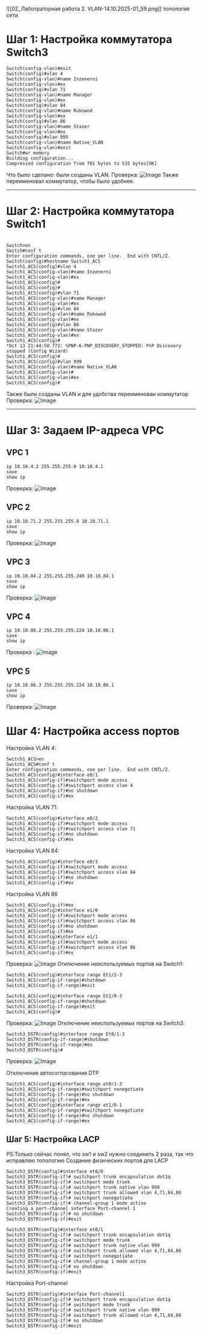 ![[02_Лаботраторная работа 2. VLAN-14.10.2025-01_59.png]]
топология сети

# Шаг 1: Настройка коммутатора Switch3
```
Switch(config-vlan)#exit
Switch(config)#vlan 4
Switch(config-vlan)#name Inzenerni
Switch(config-vlan)#ex
Switch(config)#vlan 71
Switch(config-vlan)#name Manager
Switch(config-vlan)#ex
Switch(config)#vlan 84
Switch(config-vlan)#name Rukowod
Switch(config-vlan)#ex
Switch(config)#vlan 86
Switch(config-vlan)#name Stazer
Switch(config-vlan)#ex
Switch(config)#vlan 999
Switch(config-vlan)#name Native_VLAN
Switch(config-vlan)#exit
Switch#wr memory
Building configuration...
Compressed configuration from 781 bytes to 535 bytes[OK]
```

Что было сделано: были созданы VLAN. 
Проверка:
![Image](https://github.com/sender2033/testwork-protech-Vafin/blob/main/Image/02_%D0%9B%D0%B0%D0%B1%D0%BE%D1%82%D1%80%D0%B0%D1%82%D0%BE%D1%80%D0%BD%D0%B0%D1%8F%20%D1%80%D0%B0%D0%B1%D0%BE%D1%82%D0%B0%202.%20VLAN-14.10.2025-00_37.png?raw=true)
Также переименовал коммутатор, чтобы было удобнее. 

---
# Шаг 2: Настройка коммутатора Switch1
```

Switch>en
Switch#conf t
Enter configuration commands, one per line.  End with CNTL/Z.
Switch(config)#hostname Switch1_ACS
Switch1_ACS(config)#vlan 4
Switch1_ACS(config-vlan)#name Inzenerni
Switch1_ACS(config-vlan)#ex
Switch1_ACS(config)#
Switch1_ACS(config)#
Switch1_ACS(config)#vlan 71
Switch1_ACS(config-vlan)#name Manager
Switch1_ACS(config-vlan)#ex
Switch1_ACS(config)#vlan 84
Switch1_ACS(config-vlan)#name Rukowod
Switch1_ACS(config-vlan)#ex
Switch1_ACS(config)#vlan 86
Switch1_ACS(config-vlan)#name Stazer
Switch1_ACS(config-vlan)#ex
Switch1_ACS(config)#
*Oct 13 21:44:50.772: %PNP-6-PNP_DISCOVERY_STOPPED: PnP Discovery stopped (Config Wizard)
Switch1_ACS(config)#
Switch1_ACS(config)#vlan 999
Switch1_ACS(config-vlan)#name Native_VLAN
Switch1_ACS(config-vlan)#
Switch1_ACS(config-vlan)#ex
Switch1_ACS(config)#
```
Также были созданы VLAN и для удобства переименован коммутатор 
Проверка:
![Image](https://github.com/sender2033/testwork-protech-Vafin/blob/main/Image/02_%D0%9B%D0%B0%D0%B1%D0%BE%D1%82%D1%80%D0%B0%D1%82%D0%BE%D1%80%D0%BD%D0%B0%D1%8F%20%D1%80%D0%B0%D0%B1%D0%BE%D1%82%D0%B0%202.%20VLAN-14.10.2025-00_47.png?raw=true)

---
# Шаг 3: Задаем IP-адреса VPC
## VPC 1
```VPC_1
ip 10.10.4.2 255.255.255.0 10.10.4.1
save
show ip
```
Проверка:
![Image](https://github.com/sender2033/testwork-protech-Vafin/blob/main/Image/02_%D0%9B%D0%B0%D0%B1%D0%BE%D1%82%D1%80%D0%B0%D1%82%D0%BE%D1%80%D0%BD%D0%B0%D1%8F%20%D1%80%D0%B0%D0%B1%D0%BE%D1%82%D0%B0%202.%20VLAN-14.10.2025-01_05.png?raw=true)
## VPC 2
```VPC_2
ip 10.10.71.2 255.255.255.0 10.10.71.1
save
show ip
```
Проверка: 
![Image](https://github.com/sender2033/testwork-protech-Vafin/blob/main/Image/02_%D0%9B%D0%B0%D0%B1%D0%BE%D1%82%D1%80%D0%B0%D1%82%D0%BE%D1%80%D0%BD%D0%B0%D1%8F%20%D1%80%D0%B0%D0%B1%D0%BE%D1%82%D0%B0%202.%20VLAN-14.10.2025-01_09.png?raw=true)

## VPC 3
```VPC_3
ip 10.10.84.2 255.255.255.240 10.10.84.1
save
show ip
```
Проверка:
![Image](https://github.com/sender2033/testwork-protech-Vafin/blob/main/Image/02_%D0%9B%D0%B0%D0%B1%D0%BE%D1%82%D1%80%D0%B0%D1%82%D0%BE%D1%80%D0%BD%D0%B0%D1%8F%20%D1%80%D0%B0%D0%B1%D0%BE%D1%82%D0%B0%202.%20VLAN-14.10.2025-01_12.png?raw=true)

## VPC 4
```VPC_4
ip 10.10.86.2 255.255.255.224 10.10.86.1
save
show ip
```
Проверка :
![Image](https://github.com/sender2033/testwork-protech-Vafin/blob/main/Image/02_%D0%9B%D0%B0%D0%B1%D0%BE%D1%82%D1%80%D0%B0%D1%82%D0%BE%D1%80%D0%BD%D0%B0%D1%8F%20%D1%80%D0%B0%D0%B1%D0%BE%D1%82%D0%B0%202.%20VLAN-14.10.2025-01_15.png?raw=true)

## VPC 5
```VPC_5
ip 10.10.86.3 255.255.255.224 10.10.86.1
save
show ip
```
Проверка:
![Image](https://github.com/sender2033/testwork-protech-Vafin/blob/main/Image/02_%D0%9B%D0%B0%D0%B1%D0%BE%D1%82%D1%80%D0%B0%D1%82%D0%BE%D1%80%D0%BD%D0%B0%D1%8F%20%D1%80%D0%B0%D0%B1%D0%BE%D1%82%D0%B0%202.%20VLAN-14.10.2025-01_17.png?raw=true)

# Шаг 4: Настройка access портов
Настройка VLAN 4:
```
Switch1_ACS>en
Switch1_ACS#conf t
Enter configuration commands, one per line.  End with CNTL/Z.
Switch1_ACS(config)#interface e0/1
Switch1_ACS(config-if)#switchport mode access
Switch1_ACS(config-if)#switchport access vlan 4
Switch1_ACS(config-if)#no shutdown
Switch1_ACS(config-if)#ex
```

Настройка VLAN 71:
```
Switch1_ACS(config)#interface e0/2
Switch1_ACS(config-if)#switchport mode access
Switch1_ACS(config-if)#switchport access vlan 71
Switch1_ACS(config-if)#no shutdown
Switch1_ACS(config-if)#ex
```

Настройка VLAN 84:
```
Switch1_ACS(config)#interface e0/3
Switch1_ACS(config-if)#switchport mode access
Switch1_ACS(config-if)#switchport access vlan 84
Switch1_ACS(config-if)#no shutdown
Switch1_ACS(config-if)#ex
```

Настройка VLAN 86
```
Switch1_ACS(config-if)#ex
Switch1_ACS(config)#interface e1/0
Switch1_ACS(config-if)#switchport mode access
Switch1_ACS(config-if)#switchport access vlan 86
Switch1_ACS(config-if)#no shutdown
Switch1_ACS(config-if)#ex
Switch1_ACS(config)#interface e1/1
Switch1_ACS(config-if)#switchport mode access
Switch1_ACS(config-if)#switchport access vlan 86
Switch1_ACS(config-if)#ex
```

Проверка:
![Image](https://github.com/sender2033/testwork-protech-Vafin/blob/main/Image/02_%D0%9B%D0%B0%D0%B1%D0%BE%D1%82%D1%80%D0%B0%D1%82%D0%BE%D1%80%D0%BD%D0%B0%D1%8F%20%D1%80%D0%B0%D0%B1%D0%BE%D1%82%D0%B0%202.%20VLAN-14.10.2025-01_30.png?raw=true)
 Отключение неиспользуемых портов на Switch1:
 ```
Switch1_ACS(config)#interface range Et1/2-3
Switch1_ACS(config-if-range)#shutdown
Switch1_ACS(config-if-range)#exit
 
Switch1_ACS(config)#interface range Et2/0-3
Switch1_ACS(config-if-range)#shutdown
Switch1_ACS(config-if-range)#exit
Switch1_ACS(config)#
 ```
 Проверка:
![Image](https://github.com/sender2033/testwork-protech-Vafin/blob/main/Image/02_%D0%9B%D0%B0%D0%B1%D0%BE%D1%82%D1%80%D0%B0%D1%82%D0%BE%D1%80%D0%BD%D0%B0%D1%8F%20%D1%80%D0%B0%D0%B1%D0%BE%D1%82%D0%B0%202.%20VLAN-14.10.2025-01_37.png?raw=true)
 Отключение неиспользуемых портов на Switch3:
 ```
Switch3_DSTR(config)#interface range Et0/1-3
Switch3_DSTR(config-if-range)#shutdown
Switch3_DSTR(config-if-range)#ex
Switch3_DSTR(config)#
 ```
 Проверка: 
 ![Image](https://github.com/sender2033/testwork-protech-Vafin/blob/main/Image/02_%D0%9B%D0%B0%D0%B1%D0%BE%D1%82%D1%80%D0%B0%D1%82%D0%BE%D1%80%D0%BD%D0%B0%D1%8F%20%D1%80%D0%B0%D0%B1%D0%BE%D1%82%D0%B0%202.%20VLAN-14.10.2025-01_42.png?raw=true)

Отключение автосогласования DTP
```
Switch1_ACS(config)#interface range et0/1-3
Switch1_ACS(config-if-range)#switchport nonegotiate
Switch1_ACS(config-if-range)#no shutdown
Switch1_ACS(config-if-range)#ex
Switch1_ACS(config)#interface range et1/0-1
Switch1_ACS(config-if-range)#switchport nonegotiate
Switch1_ACS(config-if-range)#no shutdown
Switch1_ACS(config-if-range)#ex
```

## Шаг 5: Настройка LACP
PS:Только сейчас понял, что sw1 и sw2 нужно соединить 2 раза, так что исправляю топологию
Создание физических портов для LACP
```
Switch3_DSTR(config)#interface et0/0
Switch3_DSTR(config-if)# switchport trunk encapsulation dot1q
Switch3_DSTR(config-if)# switchport mode trunk
Switch3_DSTR(config-if)# switchport trunk native vlan 999
Switch3_DSTR(config-if)# switchport trunk allowed vlan 4,71,84,86
Switch3_DSTR(config-if)# switchport nonegotiate
Switch3_DSTR(config-if)# channel-group 1 mode active
Creating a port-channel interface Port-channel 1
Switch3_DSTR(config-if)# no shutdown
Switch3_DSTR(config-if)#exit

Switch3_DSTR(config)#interface et0/1
Switch3_DSTR(config-if)# switchport trunk encapsulation dot1q
Switch3_DSTR(config-if)# switchport mode trunk
Switch3_DSTR(config-if)# switchport trunk native vlan 999
Switch3_DSTR(config-if)# switchport trunk allowed vlan 4,71,84,86
Switch3_DSTR(config-if)# switchport nonegotiate
Switch3_DSTR(config-if)# channel-group 1 mode active
Switch3_DSTR(config-if)# no shutdown
Switch3_DSTR(config-if)#exit
```

Настройка Port-channel
```
Switch3_DSTR(config)#interface Port-channel1
Switch3_DSTR(config-if)# switchport trunk encapsulation dot1q
Switch3_DSTR(config-if)# switchport mode trunk
Switch3_DSTR(config-if)# switchport trunk native vlan 999
Switch3_DSTR(config-if)# switchport trunk allowed vlan 4,71,84,86
Switch3_DSTR(config-if)# no shutdown
Switch3_DSTR(config-if)#exit
```